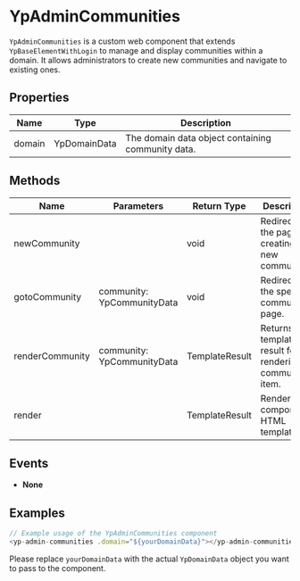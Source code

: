 # YpAdminCommunities

`YpAdminCommunities` is a custom web component that extends `YpBaseElementWithLogin` to manage and display communities within a domain. It allows administrators to create new communities and navigate to existing ones.

## Properties

| Name   | Type          | Description                                      |
|--------|---------------|--------------------------------------------------|
| domain | YpDomainData  | The domain data object containing community data.|

## Methods

| Name            | Parameters             | Return Type | Description                                                  |
|-----------------|------------------------|-------------|--------------------------------------------------------------|
| newCommunity    |                        | void        | Redirects to the page for creating a new community.          |
| gotoCommunity   | community: YpCommunityData | void    | Redirects to the specified community page.                   |
| renderCommunity | community: YpCommunityData | TemplateResult | Returns a template result for rendering a community item. |
| render          |                        | TemplateResult | Renders the component's HTML template.                      |

## Events

- **None**

## Examples

```typescript
// Example usage of the YpAdminCommunities component
<yp-admin-communities .domain="${yourDomainData}"></yp-admin-communities>
```

Please replace `yourDomainData` with the actual `YpDomainData` object you want to pass to the component.